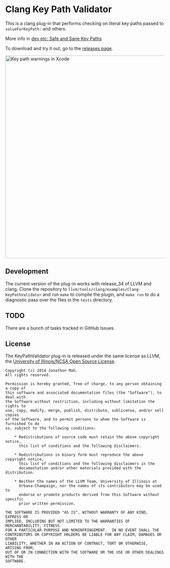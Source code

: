 # Clang Key Path Validator

This is a clang plug-in that performs checking on literal key paths passed to `valueForKeyPath:` and others.

More info in [dev etc: Safe and Sane Key Paths](http://localhost:4000/code/2014/05/17/safe-and-sane-key-paths.html)

To download and try it out, go to the [releases page](https://github.com/jmah/Clang-KeyPathValidator/releases).

<a href="http://devetc.org/assets/2014-05-17-safe-and-sane-key-paths/warnings.png"><img alt="Key path warnings in Xcode" src="http://devetc.org/assets/2014-05-17-safe-and-sane-key-paths/warnings.png" width="640"></a>

## Development

The current version of the plug-in works with release_34 of LLVM and clang.
Clone the repository to `llvm/tools/clang/examples/Clang-KeyPathValidator` and run `make` to compile the plugin, and `make run` to do a diagnostic pass over the files in the `tests` directory.

## TODO

There are a bunch of tasks tracked in GitHub Issues.

## License

The KeyPathValidator plug-in is released under the same license as LLVM, the [University of Illinois/NCSA Open Source License](http://llvm.org/releases/3.4/LICENSE.TXT).

    Copyright (c) 2014 Jonathon Mah.
    All rights reserved.
    
    Permission is hereby granted, free of charge, to any person obtaining a copy of
    this software and associated documentation files (the "Software"), to deal with
    the Software without restriction, including without limitation the rights to
    use, copy, modify, merge, publish, distribute, sublicense, and/or sell copies
    of the Software, and to permit persons to whom the Software is furnished to do
    so, subject to the following conditions:
    
        * Redistributions of source code must retain the above copyright notice,
          this list of conditions and the following disclaimers.
    
        * Redistributions in binary form must reproduce the above copyright notice,
          this list of conditions and the following disclaimers in the
          documentation and/or other materials provided with the distribution.
    
        * Neither the names of the LLVM Team, University of Illinois at
          Urbana-Champaign, nor the names of its contributors may be used to
          endorse or promote products derived from this Software without specific
          prior written permission.
    
    THE SOFTWARE IS PROVIDED "AS IS", WITHOUT WARRANTY OF ANY KIND, EXPRESS OR
    IMPLIED, INCLUDING BUT NOT LIMITED TO THE WARRANTIES OF MERCHANTABILITY, FITNESS
    FOR A PARTICULAR PURPOSE AND NONINFRINGEMENT.  IN NO EVENT SHALL THE
    CONTRIBUTORS OR COPYRIGHT HOLDERS BE LIABLE FOR ANY CLAIM, DAMAGES OR OTHER
    LIABILITY, WHETHER IN AN ACTION OF CONTRACT, TORT OR OTHERWISE, ARISING FROM,
    OUT OF OR IN CONNECTION WITH THE SOFTWARE OR THE USE OR OTHER DEALINGS WITH THE
    SOFTWARE.
